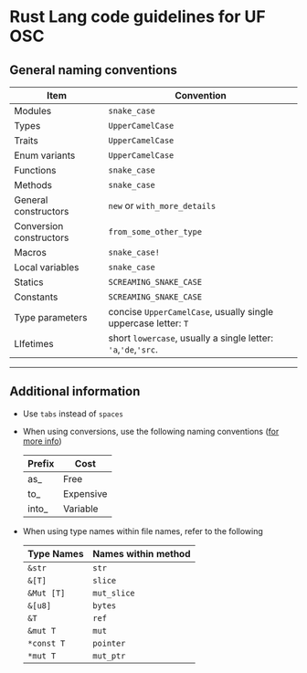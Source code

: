 # Rust Lang code guidelines for UF OSC

## General naming conventions
| Item | Convention |
| ---- | ---------  |
| Modules | `snake_case` |
| Types | `UpperCamelCase` | 
| Traits | `UpperCamelCase` | 
| Enum variants | `UpperCamelCase` | 
| Functions | `snake_case` |
| Methods | `snake_case` |
| General constructors | `new` or `with_more_details` |
| Conversion constructors | `from_some_other_type` |
| Macros | `snake_case!` | 
| Local variables | `snake_case` | 
| Statics | `SCREAMING_SNAKE_CASE` |
| Constants | `SCREAMING_SNAKE_CASE` |
| Type parameters | concise `UpperCamelCase`, usually single uppercase letter: `T` |
| LIfetimes | short `lowercase`, usually a single letter: `'a`,`'de`,`'src`. |

---

## Additional information
- Use `tabs` instead of `spaces`
- When using conversions, use the following naming conventions ([for more info](https://rust-lang-nursery.github.io/api-guidelines/naming.html))
    
    | Prefix | Cost |
    | --- | --- |
    | as_ | Free | 
    | to_ | Expensive | 
    | into_ | Variable |
    
- When using type names within file names, refer to the following

    | Type Names | Names within method | 
    | --- | --- | 
    | `&str` | `str` | 
    | `&[T]` | `slice` |
    | `&Mut [T]` | `mut_slice` | 
    | `&[u8]` | `bytes` | 
    | `&T` | `ref` |
    | `&mut T` | `mut` | 
    | `*const T` | `pointer` | 
    | `*mut T` | `mut_ptr` | 
